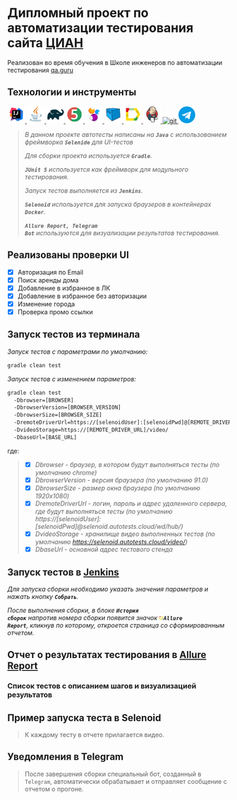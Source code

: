 # Дипломный проект по автоматизации тестирования сайта [ЦИАН](http://cian.ru/)
Реализован во время обучения в Школе инженеров по автоматизации тестирования [qa.guru](http://qa.guru/)

## Технологии и инструменты
<p align="left"> 
<a href="https://www.jetbrains.com/idea/" target="_blank" rel="noreferrer"> <img src="https://github.com/LeshMesh/LeshMesh/blob/main/icon/Intelij_IDEA.png" width="40" height="40"/> </a>
<a href="https://www.oracle.com/java/" target="_blank" rel="noreferrer"> <img src="https://github.com/LeshMesh/LeshMesh/blob/main/icon/Java.png" width="40" height="40"/> </a>
<a href="https://gradle.org/" target="_blank" rel="noreferrer"> <img src="https://github.com/LeshMesh/LeshMesh/blob/main/icon/Gradle.png" width="40" height="40"/> </a>
<a href="https://junit.org/junit5/" target="_blank" rel="noreferrer"> <img src="https://github.com/LeshMesh/LeshMesh/blob/main/icon/JUnit5.png" width="40" height="40"/> </a>
<a href="https://selenide.org/" target="_blank" rel="noreferrer"> <img src="https://github.com/LeshMesh/LeshMesh/blob/main/icon/Selenide.png" width="40" height="40"/> </a>
<a href="https://aerokube.com/selenoid/" target="_blank" rel="noreferrer"> <img src="https://github.com/LeshMesh/LeshMesh/blob/main/icon/Selenoid.png" width="40" height="40"/> </a>
<a href="https://qameta.io/allure-report/" target="_blank" rel="noreferrer"> <img src="https://github.com/LeshMesh/LeshMesh/blob/main/icon/Allure_Report.png" width="40" height="40"/> </a> 
<a href="https://www.jenkins.io/" target="_blank" rel="noreferrer"> <img src="https://github.com/LeshMesh/LeshMesh/blob/main/icon/Jenkins.png" width="40" height="40"/> </a>
<a href="https://git-scm.com/" target="_blank" rel="noreferrer"> <img src="https://raw.githubusercontent.com/daniilshat/daniilshat/2d7eafe5250314b3d422c86b35de062e0f1f5178/icons/git.svg" alt="git" width="40" height="40"/> </a>
<a href="https://telegram.org/" target="_blank" rel="noreferrer"> <img src="https://github.com/LeshMesh/LeshMesh/blob/main/icon/telegram.png" width="38" height="38"/> </a>

> *В данном проекте автотесты написаны на <code><strong>*Java*</strong></code> с использованием фреймворка <code><strong>*Selenide*</strong></code> для UI-тестов*
>
> *Для сборки проекта используется <code><strong>*Gradle*</strong></code>.*
>
> *<code><strong>*JUnit 5*</strong></code> используется как фреймворк для модульного тестирования.*
>
> *Запуск тестов выполняется из <code><strong>*Jenkins*</strong></code>.*
>
> *<code><strong>*Selenoid*</strong></code> используется для запуска браузеров в контейнерах  <code><strong>*Docker*</strong></code>.*
>
> *<code><strong>*Allure Report, Telegram Bot*</strong></code> используются для визуализации результатов тестирования.*
  
## Реализованы проверки UI

- [x] Авторизация по Email
- [x] Поиск аренды дома
- [x] Добавление в избранное в ЛК
- [x] Добавление в избранное без авторизации
- [x] Изменение города
- [x] Проверка промо ссылки

## Запуск тестов из терминала

*Запуск тестов c параметрами по умолчанию:*

```bash
gradle clean test
```

*Запуск тестов с изменением параметров:*

```bash
gradle clean test 
  -Dbrowser=[BROWSER]
  -DbrowserVersion=[BROWSER_VERSION]
  -DbrowserSize=[BROWSER_SIZE]
  -DremoteDriverUrl=https://[selenoidUser]:[selenoidPwd]@[REMOTE_DRIVER_URL]/wd/hub/
  -DvideoStorage=https://[REMOTE_DRIVER_URL]/video/
  -DbaseUrl=[BASE_URL]
```

где:
>- [x] *Dbrowser - браузер, в котором будут выполняться тесты (по умолчанию chrome)*
>- [x] *DbrowserVersion - версия браузера (по умолчанию 91.0)*
>- [x] *DbrowserSize - размер окна браузера (по умолчанию 1920x1080)*
>- [x] *DremoteDriverUrl - логин, пароль и адрес удаленного сервера, где будут выполняться тесты (по умолчанию https://[selenoidUser]:[selenoidPwd]@selenoid.autotests.cloud/wd/hub/)*
>- [x] *DvideoStorage - хранилище видео выполненных тестов (по умолчанию https://selenoid.autotests.cloud/video/)*
>- [x] *DbaseUrl - основной адрес тестового стенда*
  
## Запуск тестов в [Jenkins](https://jenkins.autotests.cloud/job/011-LeshMesh-GraduationWork-UiTests/)
*Для запуска сборки необходимо указать значения параметров и нажать кнопку <code><strong>*Собрать*</strong></code>.*

<!-- 
<p align="center">
  <img src=".png" alt="job" width="800">
</p>
-->

*После выполнения сборки, в блоке <code><strong>*История сборок*</strong></code> напротив номера сборки появится
значок <img width="2%" title="Allure Report" src="https://github.com/LeshMesh/LeshMesh/blob/main/icon/Allure_Report.png"><code><strong>*Allure
Report*</strong></code>, кликнув по которому, откроется страница со сформированным отчетом.*

<!-- 
<p align="center">
  <img src=".png" alt="job" width="1000">
</p>
-->

## Отчет о результатах тестирования в [Allure Report](https://jenkins.autotests.cloud/job/011-LeshMesh-GraduationWork-UiTests/)
  
### Список тестов c описанием шагов и визуализацией результатов
  
## Пример запуска теста в Selenoid
> К каждому тесту в отчете прилагается видео.
  
## Уведомления в Telegram
> После завершения сборки специальный бот, созданный в <code>Telegram</code>, автоматически обрабатывает и отправляет сообщение с отчетом о прогоне.
